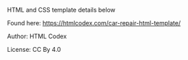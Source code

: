 HTML and CSS template details below

Found here:
https://htmlcodex.com/car-repair-html-template/

Author:
HTML Codex

License:
CC By 4.0
